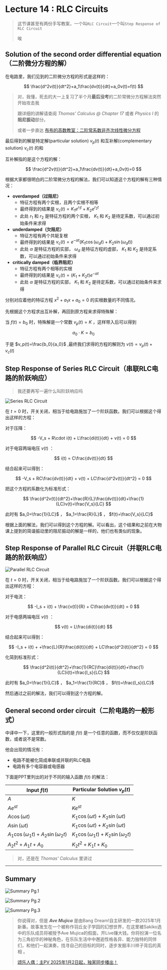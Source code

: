 # Lecture 14 : RLC Circuits

> 这节课甚至有两份手写教案，一个叫`RLC Circuit`一个叫`Step Response of RLC Circuit`
>
> 唉

## Solution of the second order differential equation（二阶微分方程的解）

在电路里，我们见到的二阶微分方程的形式是这样的：

$$
\frac{d^2v(t)}{dt^2}+a_1\frac{dv(t)}{dt}+a_0v(t)=f(t)
$$

> 对，我懂，死去的大一上复习了半个月**最后没考**的二阶常微分方程解法突然开始攻击我
>
> 跟详细的讲解请查阅 *Thomas' Calculus @ Chapter 17* 或者 *Physics I* 的**阻尼振动**部分。
>
> 或者一步直达 [布布的高数教室：二阶常系数非齐次线性微分方程](https://www.bilibili.com/video/BV11a411p7Xq)

<!-- 尝试在Markdown里直接插个哔哩哔哩链接（） -->
<!-- <iframe src="//player.bilibili.com/player.html?isOutside=true&aid=215717785&bvid=BV11a411p7Xq&cid=765855186&p=1" scrolling="no" border="0" frameborder="no" framespacing="0" allowfullscreen="true"></iframe> -->

最后得到的解是特定解(particular solution) $v_p(t)$ 和互补解(complementary solution) $v_c(t)$ 的和

互补解指的是这个方程的解：

$$
\frac{d^2v(t)}{dt^2}+a_1\frac{dv(t)}{dt}+a_0v(t)=0
$$

根据大家都很明白的二阶常微分方程的解法，我们可以知道这个方程的解有三种情况：

- **overdamped（过阻尼）**
  - 特征方程有两个实根，且两个实根不相等
  - 最终得到的结果是 $v_c(t)=K_1e^{r_1t}+K_2e^{r_2t}$
  - 此处 $r_1$ 和 $r_2$ 是特征方程的两个实根， $K_1$ 和 $K_2$ 是待定系数，可以通过初始条件来求得
- **underdamped（欠阻尼）**
  - 特征方程有两个共轭复根
  - 最终得到的结果是 $v_c(t)=e^{-\alpha t}(K_1\cos(\omega_d t)+K_2\sin(\omega_d t))$
  - 此处 $\alpha$ 是特征方程的实部， $\omega_d$ 是特征方程的虚部， $K_1$ 和 $K_2$ 是待定系数，可以通过初始条件来求得
- **critically damped（临界阻尼）**
  - 特征方程有两个相等的实根
  - 最终得到的结果是 $v_c(t)=(K_1+K_2t)e^{-\alpha t}$
  - 此处 $\alpha$ 是特征方程的实部， $K_1$ 和 $K_2$ 是待定系数，可以通过初始条件来求得

分别对应着他的特征方程 $x^2+a_1x+a_0=0$ 的实根数量的不同情况。

先根据这个方程求出互补解，再回到原方程来求得特殊解：

当 $f(t)=b_0$ 时，特殊解是一个常数 $v_p(t)=K$ ，这样带入后可以得到

$$
a_0\cdot K=b_0
$$

于是 $v_p(t)=\frac{b_0}{a_0}$ ,最终我们求得的方程的解则为 $v(t)=v_p(t)+v_c(t)$

## Step Response of Series RLC Circuit（串联RLC电路的阶跃响应）

> 我还要再写一遍什么叫阶跃响应吗

![Series RLC Circuit](Lecture14.assets/1733217260411.png)

在 $t=0$ 时，开关关闭，相当于给电路施加了一个阶跃函数。我们可以根据这个得出这样的方程：

对于压降：

$$
-V_s + R\cdot i(t) + L\frac{di(t)}{dt} + v(t) = 0
$$

对于电容两端电压 $v(t)$ ：

$$
i(t) = C\frac{dv(t)}{dt}
$$

结合起来可以得到：

$$
-V_s + RC\frac{dv(t)}{dt} + v(t) + LC\frac{d^2v(t)}{dt^2} = 0
$$

把这个方程的系数化为标准形式：

$$
\frac{d^2v(t)}{dt^2}+\frac{R}{L}\frac{dv(t)}{dt}+\frac{1}{LC}v(t)=\frac{V_s}{LC}
$$

此时有 $a_0=\frac{1}{LC}$ ， $a_1=\frac{R}{L}$ ， $f(t)=\frac{V_s}{LC}$

根据上面的解法，我们可以得到这个方程的解。可以看出，这个结果和之前在大物课上提到的简谐振动里的阻尼振动的解是一样的，他们也有类似的现象。

## Step Response of Parallel RLC Circuit（并联RLC电路的阶跃响应）

![Parallel RLC Circuit](Lecture14.assets/1733217902025.png)

在 $t=0$ 时，开关关闭，相当于给电路施加了一个阶跃函数。我们可以根据这个得出这样的方程：

对于电流：

$$
-I_s + i(t) + \frac{v(t)}{R} + C\frac{dv(t)}{dt} = 0
$$

对于电感两端电压 $v(t)$ ：

$$
v(t) = L\frac{di(t)}{dt}
$$

结合起来可以得到：

$$
-I_s + i(t) + +\frac{L}{R}\frac{di(t)}{dt} + LC\frac{d^2i(t)}{dt^2} = 0
$$

化简到标准形式：

$$
\frac{d^2i(t)}{dt^2}+\frac{1}{RC}\frac{di(t)}{dt}+\frac{1}{LC}i(t)=\frac{I_s}{LC}
$$

此时有 $a_0=\frac{1}{LC}$ ， $a_1=\frac{1}{RC}$ ， $f(t)=\frac{I_s}{LC}$

然后通过之前的解法，我们可以得到这个方程的解。

## General second order circuit（二阶电路的一般形式）

中译中一下，这里的一般形式指的是 $f(t)$ 是一个任意的函数，而不仅仅是阶跃函数，或者说不是常数。

他会出现的情况有：

- 电路不能被化简成串联或并联的RLC电路
- 电路有多个电容器或电感器

下面是PPT里列出的对于不同的输入函数 $f(t)$ 的解法：

Input $f(t)$ | Particular Solution $v_p(t)$
-|-
$A$ | $K$
$Ae^{st}$ | $Ke^{st}$
$A\cos(\omega t)$ | $K_1\cos(\omega t)+K_2\sin(\omega t)$
$A\sin(\omega t)$ | $K_1\cos(\omega t)+K_2\sin(\omega t)$
$A_1\cos(\omega_1 t)+A_2\sin(\omega_2 t)$ | $K_1\cos(\omega_1 t)+K_2\sin(\omega_2 t)$
$A_2t^2+A_1t+A_0$ | $K_2t^2+K_1t+K_0$

> 对，还是在 *Thomas' Calculus* 里讲过

---

## Summary

![Summary Pg.1](Lecture14.assets/1733218843943.png)

![Summary Pg.2](Lecture14.assets/1733218857864.png)

![Summary Pg.3](Lecture14.assets/1733218867541.png)

> 你说得对，但是 ***Ave Mujica*** 是由Bang Dream!自主研发的一款2025年1月新番。故事发生在一个被称作羽丘女子学园的幻想世界，在这里被Sakiko选中的乐队成员将被授予Ave Mujica的假面，开Live赚大钱。你将扮演一位名为三角初华的神秘角色，在乐队生活中中邂逅性格各异、能力独特的同伴们，和他们一起演奏，找寻自己的目标的同时，逐步发掘丰川祥子背后的真相 。
>
> [颂乐人偶：主PV 2025年1月2日起，独家同步播出！](https://www.bilibili.com/bangumi/play/ep1185703)
